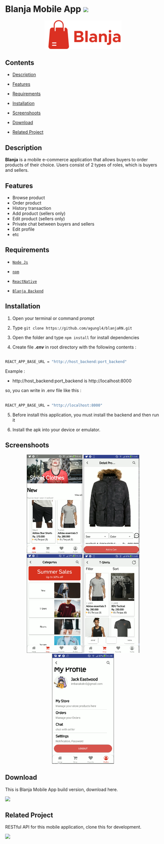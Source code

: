 # Blanja Mobile App <img src="https://img.shields.io/badge/Build%20with-ReactNative-61dbfb?style=popout&logo=react">

  

<div  align="center">

<img  width="250"  src="./src/assets/icons/icon.svg">

</div>

  

## Contents

  

-  [Description](#description)

-  [Features](#features)

-  [Requirements](#requirements)

-  [Installation](#installation)

-  [Screenshoots](#screenshoots)

-  [Download](#demo-blanja-web)

-  [Related Project](#related-project)

  

## Description

  

**Blanja** is a mobile e-commerce application that allows buyers to order products of their choice. Users consist of 2 types of roles, which is buyers and sellers.

  

## Features

  
- Browse product
- Order product
- History transaction
- Add product (sellers only)
- Edit product (sellers only)
- Private chat between buyers and sellers
- Edit profile
- etc

  

## Requirements

  

-  [`Node Js`](https://nodejs.org/en/)

-  [`npm`](https://www.npmjs.com/get-npm)

-  [`ReactNative`](https://reactjs.org/)

-  [`Blanja Backend`](https://github.com/agungl4/blanja-REST-revamped.git)

  

## Installation

  

1. Open your terminal or command prompt

2. Type `git clone https://github.com/agungl4/blanjaRN.git`

3. Open the folder and type `npm install` for install dependencies

4. Create file **_.env_** in root directory with the following contents :

  

```bash

REACT_APP_BASE_URL = "http://host_backend:port_backend"

```

Example :
- http://host_backend:port_backend is http://localhost:8000

so, you can write in .env file like this :

```bash

REACT_APP_BASE_URL = "http://localhost:8000"

```


5. Before install this application, you must install the backend and then run it

6. Install the apk into your device or emulator.


## Screenshoots

  

<div  align="center">

<img  width="180"  src="./src/assets/screenshots/1.PNG">

<img  width="180"  src="./src/assets/screenshots/2.PNG">

<img  width="180"  src="./src/assets/screenshots/4.PNG">

<img  width="180"  src="./src/assets/screenshots/5.PNG">

<img  width="200"  src="./src/assets/screenshots/6.PNG">

</div>

  

## Download

  

This is Blanja Mobile App build version, download here.

  

<a  href="https://drive.google.com/file/d/1ARLZM0IZZ8Ur7XV_eE4Qg8TTjUL_4Wjg/view?usp=sharing">

<img  src="https://img.shields.io/badge/Blanja%20apk-Link%20Demo-blue.svg?style=popout&logo=android"/>

</a>

  

## Related Project

  

RESTful API for this mobile application, clone this for development.

  

<a  href="https://github.com/agungl4/blanja-REST-revamped.git">

<img  src="https://img.shields.io/badge/Blanja%20Backend-Repository-blue.svg?style=popout&logo=github"/>

</a>
